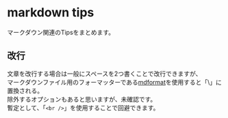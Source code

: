 # markdown tips

マークダウン関連のTipsをまとめます。

## 改行

文章を改行する場合は一般にスペースを2つ書くことで改行できますが、<br />
マークダウンファイル用のフォーマッターである[mdformat](https://pypi.org/project/mdformat/)を使用すると「\\」に置換される。<br />
除外するオプションもあると思いますが、未確認です。<br />
暫定として、「`<br />`」を使用することで回避できます。
